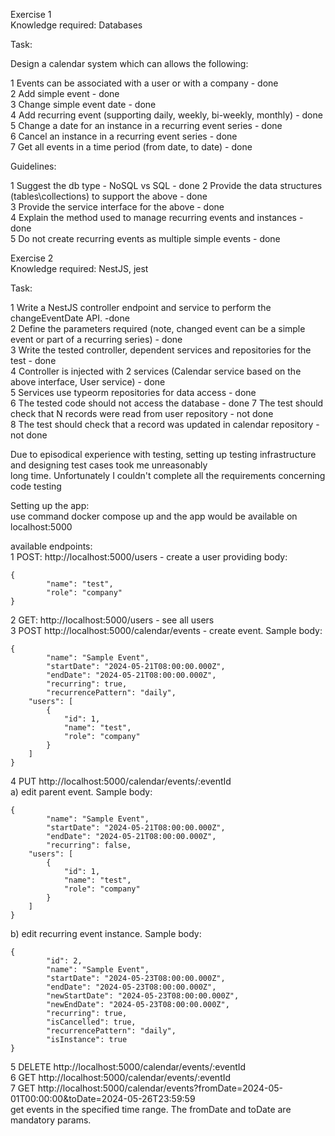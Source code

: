 Exercise 1  
Knowledge required: Databases  
  
Task:  
  
Design a calendar system which can allows the following:  
  
1 Events can be associated with a user or with a company - done  
2 Add simple event - done  
3 Change simple event date - done  
4 Add recurring event (supporting daily, weekly, bi-weekly, monthly) - done  
5 Change a date for an instance in a recurring event series - done  
6 Cancel an instance in a recurring event series - done  
7 Get all events in a time period (from date, to date) - done  

Guidelines:  
  
1 Suggest the db type - NoSQL vs SQL - done 
2 Provide the data structures (tables\collections) to support the above - done  
3 Provide the service interface for the above - done  
4 Explain the method used to manage recurring events and instances - done  
5 Do not create recurring events as multiple simple events - done  
  
Exercise 2  
Knowledge required: NestJS, jest   
  
Task:  
  
1 Write a NestJS controller endpoint and service to perform the changeEventDate API. -done  
2 Define the parameters required (note, changed event can be a simple event or part of a recurring series) - done  
3 Write the tested controller, dependent services and repositories for the test -  done  
4 Controller is injected with 2 services (Calendar service based on the above interface, User service) - done  
5 Services use typeorm repositories for data access - done  
6 The tested code should not access the database - done
7 The test should check that N records were read from user repository  - not done  
8 The test should check that a record was updated in calendar repository - not done  
  
Due to episodical experience with testing, setting up testing infrastructure and designing test cases took me unreasonably  
long time. Unfortunately I couldn't complete all the requirements concerning code testing  

Setting up the app:  
use command docker compose up and the app would be available on localhost:5000  
  
available endpoints:  
1 POST: http://localhost:5000/users - create a user providing body: 
```
{	
		"name": "test",
		"role": "company"
}
```
2 GET: http://localhost:5000/users - see all users  
3 POST http://localhost:5000/calendar/events - create event. Sample body:  
```
{
		"name": "Sample Event",
		"startDate": "2024-05-21T08:00:00.000Z",
		"endDate": "2024-05-21T08:00:00.000Z",
		"recurring": true,
		"recurrencePattern": "daily",
	"users": [
		{
			"id": 1,
			"name": "test",
			"role": "company"
		}
	]
}
```
4 PUT http://localhost:5000/calendar/events/:eventId  
a) edit parent event. Sample body:  
```
{
		"name": "Sample Event",
		"startDate": "2024-05-21T08:00:00.000Z",
		"endDate": "2024-05-21T08:00:00.000Z",
		"recurring": false,
	"users": [
		{
			"id": 1,
			"name": "test",
			"role": "company"
		}
	]
}
```
b) edit recurring event instance. Sample body:  
```
{
		"id": 2,
		"name": "Sample Event",
		"startDate": "2024-05-23T08:00:00.000Z",
		"endDate": "2024-05-23T08:00:00.000Z",
		"newStartDate": "2024-05-23T08:00:00.000Z",
		"newEndDate": "2024-05-23T08:00:00.000Z",
		"recurring": true,
		"isCancelled": true,
		"recurrencePattern": "daily",
		"isInstance": true
}
```
5 DELETE http://localhost:5000/calendar/events/:eventId  
6 GET http://localhost:5000/calendar/events/:eventId   
7 GET http://localhost:5000/calendar/events?fromDate=2024-05-01T00:00:00&toDate=2024-05-26T23:59:59   
get events in the specified time range. The fromDate and toDate are mandatory params.  
